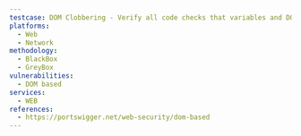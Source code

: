 ```yaml
---
testcase: DOM Clobbering - Verify all code checks that variables and DOM references are of correct type and structure before use. Web (HTTP/HTTPS) service
platforms: 
  - Web
  - Network
methodology: 
  - BlackBox
  - GreyBox
vulnerabilities:
  - DOM based
services:
  - WEB
references:
  - https://portswigger.net/web-security/dom-based
---
```

